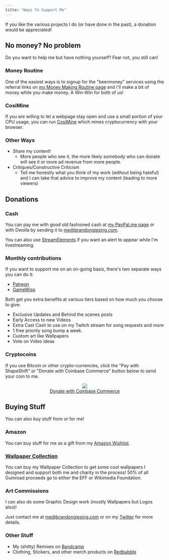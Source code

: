 ```yaml
---
title: "Ways To Support Me"
---
```


If you like the various projects I do (or have done in the past), a donation
would be appreciated!

## No money? No problem

Do you want to help me but have nothing yourself? Fear not, you still can!

### Money Routine

One of the easiest ways is to signup for the "beermoney" services using the
referral links on [my Money Making Routine page](/money/) and I'll make a bit of
money while you make money. A Win-Win for both of us!

### CosiMine

If you are willing to let a webpage stay open and use a small portion of your
CPU usage, you can run [CosiMine](/cosimine/) which mines cryptocurrency with
your browser.

### Other Ways

- Share my content!
  - More people who see it, the more likely somebody who can donate will see it
    or more ad revenue from more people.
- Critiques/Constructive Criticism
  - Tell me honestly what you think of my work (without being hateful) and I can
    take that advice to improve my content (leading to more viewers)

## Donations

### Cash

You can pay me with good old fashioned cash at [my PayPal.me
page](https://paypal.me/bgiesing) or with Dwolla by sending it to
<me@brandongiesing.com>.

You can also use [StreamElements](https://streamelements.com/brandongiesing/tip)
if you want an alert to appear while I'm livestreaming.

### Monthly contributions

If you want to support me on an on-going basis, there's two separate ways you
can do it:

- [Patreon](https://patreon.com/BrandonGiesing)
- [GameWisp](http://gamewisp.com/channel/brandongiesing)

Both get you extra benefits at various tiers based on how much you choose to
give:

- Exclusive Updates and Behind the scenes posts
- Early Access to new Videos
- Extra Cast Cash to use on my Twitch stream for song requests and more
- 1 free priority song bump a week.
- Custom art like Wallpapers
- Vote on Video ideas

### Cryptocoins

If you use Bitcoin or other crypto-currencies, click the "Pay with ShapeShift"
or "Donate with Coinbase Commerce" button below to send your coin to me.

<center><script>function shapeshift_click(a,e){e.preventDefault();var
link=a.href;window.open(link,'1418115287605','width=700,height=500,toolbar=0,menubar=0,location=0,status=1,scrollbars=1,resizable=0,left=0,top=0');return
false;}</script> <a onclick="shapeshift_click(this, event);"
href="https://shapeshift.io/shifty.html?destination=1CdfqBGAndvSmesb3Q7Kf6sBg8gHbqh6si&amp;output=BTC"><img
src="https://shapeshift.io/images/shifty/large_dark_ss.png"
class="ss-button"></a>

<div> <a class="donate-with-crypto"
href="https://commerce.coinbase.com/checkout/095f55f4-8e5c-4706-ab27-41d7052681c6">
<span>Donate with Coinbase Commerce</span> </a> <script
src="https://commerce.coinbase.com/v1/checkout.js"> </script> </div></center>

## Buying Stuff

You can also buy stuff from or for me!

### Amazon

You can buy stuff for me as a gift from my [Amazon
Wishlist](http://a.co/24eU8Dn).

### [Wallpaper Collection](/wallpaper-collection/)

You can buy my Wallpaper Collection to get some cool wallpapers I designed and
support both me and charity in the process! 50% of all Gumroad proceeds go to
either the EFF or Wikimedia Foundation.

### Art Commissions

I can also do some Graphic Design work (mostly Wallpapers but Logos also)!

Just contact me at <me@brandongiesing.com> or on my
[Twitter](https://twitter.com/BrandonGiesing) for more details.

### Other Stuff

- My (shitty) Remixes on [Bandcamp](https://bgiesing.bandcamp.com)
- Clothing, Stickers, and other merch products on
  [Redbubble](http://redbubble.com/people/bgiesing)
